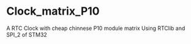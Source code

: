 # Clock_matrix_P10
A RTC Clock with cheap chinnese P10 module matrix
Using RTClib and SPI_2 of STM32
